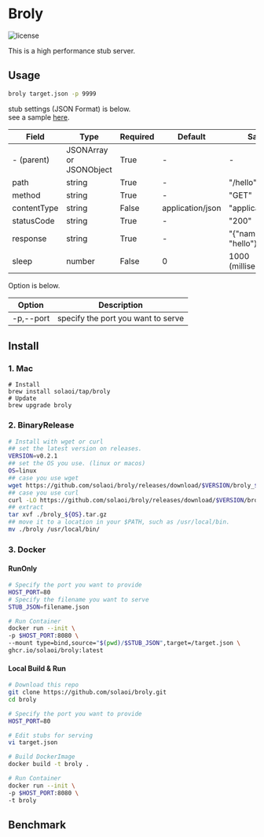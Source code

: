 # Broly

![license](https://img.shields.io/github/license/solaoi/broly)

This is a high performance stub server.

## Usage

```sh
broly target.json -p 9999
```

stub settings (JSON Format) is below.   
see a sample [here](https://raw.githubusercontent.com/solaoi/broly/main/target.json).

| Field       | Type                    | Required | Default          | Sample                  |
| ----------- | ----------------------- | -------- | ---------------- | ----------------------- |
| - (parent)  | JSONArray or JSONObject | True     | -                | -                       |
| path        | string                  | True     | -                | "/hello"                |
| method      | string                  | True     | -                | "GET"                   |
| contentType | string                  | False    | application/json | "application/json"      |
| statusCode  | string                  | True     | -                | "200"                   |
| response    | string                  | True     | -                | "{\"name\": \"hello\"}" |
| sleep       | number                  | False    | 0                | 1000 (milliseconds)     |

Option is below.

| Option    | Description                        |
| --------- | ---------------------------------- |
| -p,--port | specify the port you want to serve |

## Install

### 1. Mac

```
# Install
brew install solaoi/tap/broly
# Update
brew upgrade broly
```

### 2. BinaryRelease

```sh
# Install with wget or curl
## set the latest version on releases.
VERSION=v0.2.1
## set the OS you use. (linux or macos)
OS=linux
## case you use wget
wget https://github.com/solaoi/broly/releases/download/$VERSION/broly_${OS}.tar.gz
## case you use curl
curl -LO https://github.com/solaoi/broly/releases/download/$VERSION/broly_${OS}.tar.gz
## extract
tar xvf ./broly_${OS}.tar.gz
## move it to a location in your $PATH, such as /usr/local/bin.
mv ./broly /usr/local/bin/
```

### 3. Docker

#### RunOnly

```sh
# Specify the port you want to provide
HOST_PORT=80
# Specify the filename you want to serve
STUB_JSON=filename.json

# Run Container
docker run --init \
-p $HOST_PORT:8080 \
--mount type=bind,source="$(pwd)/$STUB_JSON",target=/target.json \ 
ghcr.io/solaoi/broly:latest
```

#### Local Build & Run

```sh
# Download this repo
git clone https://github.com/solaoi/broly.git
cd broly

# Specify the port you want to provide
HOST_PORT=80

# Edit stubs for serving
vi target.json

# Build DockerImage
docker build -t broly .

# Run Container
docker run --init \
-p $HOST_PORT:8080 \
-t broly
```

## Benchmark
